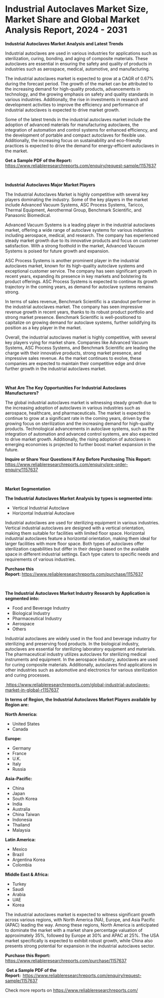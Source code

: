 <p><h1>Industrial Autoclaves Market Size, Market Share and Global Market Analysis Report, 2024 - 2031</h1></p><p><strong>Industrial Autoclaves Market Analysis and Latest Trends</strong></p>
<p><p>Industrial autoclaves are used in various industries for applications such as sterilization, curing, bonding, and aging of composite materials. These autoclaves are essential in ensuring the safety and quality of products in industries such as aerospace, medical, automotive, and manufacturing.</p><p>The industrial autoclaves market is expected to grow at a CAGR of 0.67% during the forecast period. The growth of the market can be attributed to the increasing demand for high-quality products, advancements in technology, and the growing emphasis on safety and quality standards in various industries. Additionally, the rise in investments in research and development activities to improve the efficiency and performance of industrial autoclaves is expected to drive market growth.</p><p>Some of the latest trends in the industrial autoclaves market include the adoption of advanced materials for manufacturing autoclaves, the integration of automation and control systems for enhanced efficiency, and the development of portable and compact autoclaves for flexible use. Additionally, the increasing focus on sustainability and eco-friendly practices is expected to drive the demand for energy-efficient autoclaves in the market.</p></p>
<p><strong>Get a Sample PDF of the Report:&nbsp;</strong> <a href="https://www.reliableresearchreports.com/enquiry/request-sample/1157637">https://www.reliableresearchreports.com/enquiry/request-sample/1157637</a></p>
<p>&nbsp;</p>
<p><strong>Industrial Autoclaves Major Market Players</strong></p>
<p><p>The Industrial Autoclaves Market is highly competitive with several key players dominating the industry. Some of the key players in the market include Advanced Vacuum Systems, ASC Process Systems, Taricco, Thermal Equipment, Aerothermal Group, Benchmark Scientific, and Panasonic Biomedical.</p><p>Advanced Vacuum Systems is a leading player in the industrial autoclaves market, offering a wide range of autoclave systems for various industries including aerospace, medical, and research. The company has experienced steady market growth due to its innovative products and focus on customer satisfaction. With a strong foothold in the market, Advanced Vacuum Systems is poised for future growth and expansion.</p><p>ASC Process Systems is another prominent player in the industrial autoclaves market, known for its high-quality autoclave systems and exceptional customer service. The company has seen significant growth in recent years, expanding its presence in key markets and bolstering its product offerings. ASC Process Systems is expected to continue its growth trajectory in the coming years, as demand for autoclave systems remains strong.</p><p>In terms of sales revenue, Benchmark Scientific is a standout performer in the industrial autoclaves market. The company has seen impressive revenue growth in recent years, thanks to its robust product portfolio and strong market presence. Benchmark Scientific is well-positioned to capitalize on growing demand for autoclave systems, further solidifying its position as a key player in the market.</p><p>Overall, the industrial autoclaves market is highly competitive, with several key players vying for market share. Companies like Advanced Vacuum Systems, ASC Process Systems, and Benchmark Scientific are leading the charge with their innovative products, strong market presence, and impressive sales revenue. As the market continues to evolve, these companies are expected to maintain their competitive edge and drive further growth in the industrial autoclaves market.</p></p>
<p>&nbsp;</p>
<p><strong>What Are The Key Opportunities For Industrial Autoclaves Manufacturers?</strong></p>
<p><p>The global industrial autoclaves market is witnessing steady growth due to the increasing adoption of autoclaves in various industries such as aerospace, healthcare, and pharmaceuticals. The market is expected to continue to grow at a significant rate in the coming years, driven by the growing focus on sterilization and the increasing demand for high-quality products. Technological advancements in autoclave systems, such as the integration of automation and advanced control systems, are also expected to drive market growth. Additionally, the rising adoption of autoclaves in emerging economies is projected to further boost market expansion in the future.</p></p>
<p><strong>Inquire or Share Your Questions If Any Before Purchasing This Report:</strong> <a href="https://www.reliableresearchreports.com/enquiry/pre-order-enquiry/1157637">https://www.reliableresearchreports.com/enquiry/pre-order-enquiry/1157637</a></p>
<p>&nbsp;</p>
<p><strong>Market Segmentation</strong></p>
<p><strong>The Industrial Autoclaves Market Analysis by types is segmented into:</strong></p>
<p><ul><li>Vertical Industrial Autoclave</li><li>Horizontal Industrial Autoclave</li></ul></p>
<p><p>Industrial autoclaves are used for sterilizing equipment in various industries. Vertical industrial autoclaves are designed with a vertical orientation, making them suitable for facilities with limited floor space. Horizontal industrial autoclaves feature a horizontal orientation, making them ideal for larger facilities with more floor space. Both types of autoclaves offer sterilization capabilities but differ in their design based on the available space in different industrial settings. Each type caters to specific needs and requirements of various industries.</p></p>
<p><strong>Purchase this Report:&nbsp;</strong><a href="https://www.reliableresearchreports.com/purchase/1157637">https://www.reliableresearchreports.com/purchase/1157637</a></p>
<p>&nbsp;</p>
<p><strong>The Industrial Autoclaves Market Industry Research by Application is segmented into:</strong></p>
<p><ul><li>Food and Beverage Industry</li><li>Biological Industry</li><li>Pharmaceutical Industry</li><li>Aerospace</li><li>Others</li></ul></p>
<p><p>Industrial autoclaves are widely used in the food and beverage industry for sterilizing and preserving food products. In the biological industry, autoclaves are essential for sterilizing laboratory equipment and materials. The pharmaceutical industry utilizes autoclaves for sterilizing medical instruments and equipment. In the aerospace industry, autoclaves are used for curing composite materials. Additionally, autoclaves find applications in other industries such as automotive and electronics for various sterilization and curing processes.</p></p>
<p><a href="https://www.reliableresearchreports.com/global-industrial-autoclaves-market-in-global-r1157637">&nbsp;https://www.reliableresearchreports.com/global-industrial-autoclaves-market-in-global-r1157637</a></p>
<p><strong>In terms of Region, the Industrial Autoclaves Market Players available by Region are:</strong></p>
<p>
    <p> <strong> North America: </strong>
        <ul>
            <li>United States</li>
            <li>Canada</li>
        </ul>
        </p> 
    <p> <strong> Europe: </strong>
        <ul>
            <li>Germany</li>
            <li>France</li>
            <li>U.K.</li>
            <li>Italy</li>
            <li>Russia</li>
        </ul>
        </p> 
    <p> <strong> Asia-Pacific: </strong>
        <ul>
            <li>China</li>
            <li>Japan</li>
            <li>South Korea</li>
            <li>India</li>
            <li>Australia</li>
            <li>China Taiwan</li>
            <li>Indonesia</li>
            <li>Thailand</li>
            <li>Malaysia</li>
        </ul>
        </p> 
    <p> <strong> Latin America: </strong>
        <ul>
            <li>Mexico</li>
            <li>Brazil</li>
            <li>Argentina Korea</li>
            <li>Colombia</li>
        </ul>
        </p> 
    <p> <strong> Middle East & Africa: </strong>
        <ul>
            <li>Turkey</li>
            <li>Saudi</li>
            <li>Arabia</li>
            <li>UAE</li>
            <li>Korea</li>
        </ul>
    </p>
    </p>
<p><p>The industrial autoclaves market is expected to witness significant growth across various regions, with North America (NA), Europe, and Asia Pacific (APAC) leading the way. Among these regions, North America is anticipated to dominate the market with a market share percentage valuation of approximately 35%, followed by Europe at 30% and APAC at 25%. The USA market specifically is expected to exhibit robust growth, while China also presents strong potential for expansion in the industrial autoclaves sector.</p></p>
<p><strong>Purchase this Report: </strong><a href="https://www.reliableresearchreports.com/purchase/1157637">https://www.reliableresearchreports.com/purchase/1157637</a></p>
<p>&nbsp;<strong>Get a Sample PDF of the Report:&nbsp;&nbsp;</strong><a href="https://www.reliableresearchreports.com/enquiry/request-sample/1157637">https://www.reliableresearchreports.com/enquiry/request-sample/1157637</a></p>
<p><strong></strong></p>
<p>Check more reports on <a href="https://www.reliableresearchreports.com/">https://www.reliableresearchreports.com/</a></p>